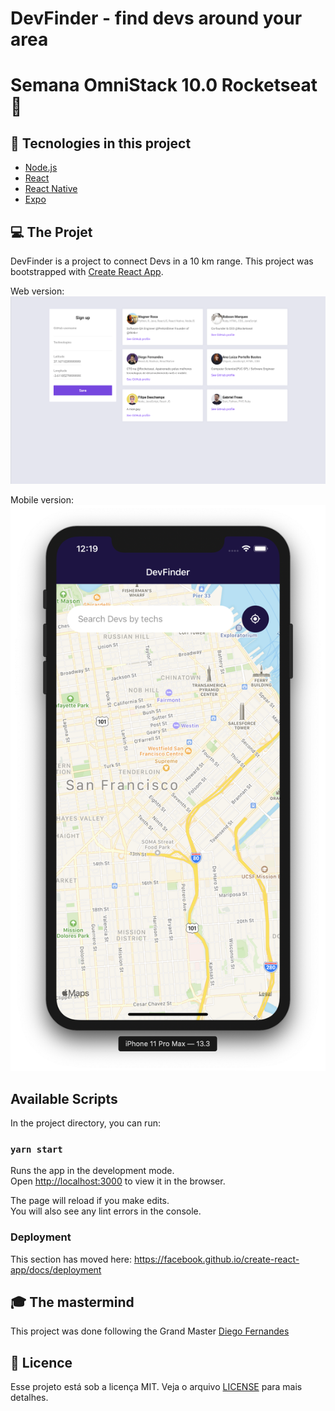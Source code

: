 # DevFinder - find devs around your area
# Semana OmniStack 10.0 Rocketseat :rocket:

## :rocket: Tecnologies in this project
- [Node.js](https://nodejs.org/en/)
- [React](https://reactjs.org)
- [React Native](https://facebook.github.io/react-native/)
- [Expo](https://expo.io/)

## :computer: The Projet

DevFinder is a project to connect Devs in a 10 km range.
This project was bootstrapped with [Create React App](https://github.com/facebook/create-react-app).


Web version:
![Web](assets/web.png)

Mobile version:
![Mobile](assets/mobile.png)
## Available Scripts

In the project directory, you can run:

### `yarn start`

Runs the app in the development mode.<br />
Open [http://localhost:3000](http://localhost:3000) to view it in the browser.

The page will reload if you make edits.<br />
You will also see any lint errors in the console.

### Deployment

This section has moved here: https://facebook.github.io/create-react-app/docs/deployment

## :mortar_board: The mastermind

This project was done following the Grand Master [Diego Fernandes](https://github.com/diego3g)

## :memo: Licence

Esse projeto está sob a licença MIT. Veja o arquivo [LICENSE](LICENSE.md) para mais detalhes.
